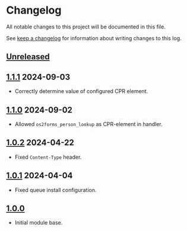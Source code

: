 # Changelog

All notable changes to this project will be documented in this file.

See [keep a changelog](https://keepachangelog.com/en/1.0.0/) for information
about writing changes to this log.

## [Unreleased]

## [1.1.1] 2024-09-03

* Correctly determine value of configured CPR element.

## [1.1.0] 2024-09-02

* Allowed `os2forms_person_lookup` as CPR-element in handler.

## [1.0.2] 2024-04-22

* Fixed `Content-Type` header.

## [1.0.1] 2024-04-04

* Fixed queue install configuration.

## [1.0.0]

* Initial module base.

[Unreleased]: https://github.com/itk-dev/os2forms_fasit/compare/1.1.1...HEAD
[1.1.1]: https://github.com/itk-dev/os2forms_fasit/compare/1.1.0...1.1.1
[1.1.0]: https://github.com/itk-dev/os2forms_fasit/compare/1.0.2...1.1.0
[1.0.2]: https://github.com/itk-dev/os2forms_fasit/compare/1.0.1...1.0.2
[1.0.1]: https://github.com/itk-dev/os2forms_fasit/compare/1.0.0...1.0.1
[1.0.0]: https://github.com/itk-dev/os2forms_fasit/releases/tag/1.0.0
